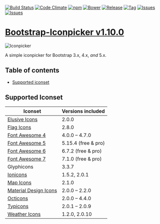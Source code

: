 [![Build Status](https://travis-ci.org/victor-valencia/bootstrap-iconpicker.svg?branch=master)](https://travis-ci.org/victor-valencia/bootstrap-iconpicker)
[![Code Climate](https://codeclimate.com/github/victor-valencia/bootstrap-iconpicker/badges/gpa.svg)](https://codeclimate.com/github/victor-valencia/bootstrap-iconpicker)
[![npm](http://img.shields.io/npm/v/bootstrap-iconpicker.svg)](https://npmjs.org/package/bootstrap-iconpicker)
[![Bower](http://img.shields.io/bower/v/bootstrap-iconpicker.svg)](http://bower.io/search/?q=bootstrap-iconpicker)
[![Release](http://img.shields.io/github/release/victor-valencia/bootstrap-iconpicker.svg)](https://github.com/victor-valencia/bootstrap-iconpicker/releases)
[![Tag](http://img.shields.io/github/tag/victor-valencia/bootstrap-iconpicker.svg)](https://github.com/victor-valencia/bootstrap-iconpicker/tags)
[![Issues](http://img.shields.io/github/issues/victor-valencia/bootstrap-iconpicker.svg)](https://github.com/victor-valencia/bootstrap-iconpicker/issues?q=is%3Aopen)
[![Issues](http://img.shields.io/badge/license-MIT-red.svg)](https://github.com/victor-valencia/bootstrap-iconpicker/blob/master/LICENSE)

# [Bootstrap-Iconpicker v1.10.0](http://victor-valencia.github.io/bootstrap-iconpicker)
![Iconpicker](../bootstrap-iconpicker_4x.png)

A simple iconpicker for Bootstrap 3.x, 4.x, _and_ 5.x.

## Table of contents
- [Supported iconset](#supported-iconset)

## Supported Iconset
| Iconset | Versions included |
| --- | --- |
| [Elusive Icons](http://press.codes/downloads/elusive-icons-webfont/) | 2.0.0 |
| [Flag Icons](http://flag-icon-css.lip.is/) | 2.8.0 |
| [Font Awesome 4](http://fontawesome.io/) | 4.0.0 – 4.7.0 |
| [Font Awesome 5](http://fontawesome.io/) | 5.15.4 (free & pro) |
| [Font Awesome 6](https://fontawesome.com/) | 6.7.2 (free & pro) |
| [Font Awesome 7](https://fontawesome.com/) | 7.1.0 (free & pro) |
| Glyphicons | 3.3.7 |
| [Ionicons](http://ionicons.com/) | 1.5.2, 2.0.1 |
| [Map Icons](http://map-icons.com/) | 2.1.0 |
| [Material Design Icons](http://zavoloklom.github.io/material-design-iconic-font/) | 2.0.0 – 2.2.0 |
| [Octicons](https://octicons.github.com/) | 2.0.0 – 4.4.0 |
| [Typicons](http://typicons.com) | 2.0.1 – 2.0.9 |
| [Weather Icons](http://erikflowers.github.io/weather-icons/) | 1.2.0, 2.0.10 |
